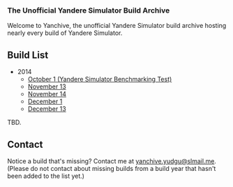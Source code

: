 ### The Unofficial Yandere Simulator Build Archive

Welcome to Yanchive, the unofficial Yandere Simulator build archive hosting nearly every build of Yandere Simulator.

## Build List
- 2014
  - [October 1 (Yandere Simulator Benchmarking Test)](https://github.com/Yanchive/Yanchive/releases/download/Yanchive/Yandere.Simulator.Benchmarking.Test.1st.Oct.2014.zip)
  - [November 13](https://github.com/Yanchive/Yanchive/releases/download/Yanchive/ys_2014_11_13.zip)
  - [November 14](https://github.com/Yanchive/Yanchive/releases/download/Yanchive/ys_2014_11_14.zip)
  - [December 1](https://github.com/Yanchive/Yanchive/releases/download/Yanchive/ys_2014_12_01.zip)
  - [December 13](https://github.com/Yanchive/Yanchive/releases/download/Yanchive/ys_2014_12_13.zip)

TBD.

## Contact
Notice a build that's missing? Contact me at yanchive.yudgu@slmail.me. (Please do not contact about missing builds from a build year that hasn't been added to the list yet.)
